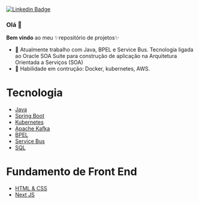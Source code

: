 [![Linkedin Badge](https://img.shields.io/badge/-LinkedIn-blue?style=flat-square&logo=Linkedin&logoColor=white&link=https://www.linkedin.com/in/fagnerpsantos/)](https://www.linkedin.com/in/%C3%A1quila-tavares-67604bb7/)

### Olá 👋

**Bem vindo** ao meu ✨repositório de projetos✨




- 🔭 Atualmente trabalho com Java, BPEL e Service Bus. Tecnologia ligada ao Oracle SOA Suite para construção de aplicação na Arquitetura Orientada a Serviços (SOA)
- 🌱 Habilidade em contrução: Docker, kubernetes, AWS.
<!--
- Habilidades em construção: Python, Machine Learning e analise de dados
-->
Tecnologia
=================
<!--ts-->
  * [Java](#java)
  * [Spring Boot](https://github.com/1-aquila-1/spring-boot)
  * [Kubernetes](https://github.com/1-aquila-1/kubernetes)
  * [Apache Kafka](https://github.com/1-aquila-1/apache-kafka)
  * [BPEL](#bpel)
  * [Service Bus](https://github.com/1-aquila-1/service-bus)
  * [SQL](https://github.com/1-aquila-1/sql)
<!--te-->

Fundamento de Front End
=================
<!--ts-->
  * [HTML & CSS](https://github.com/1-aquila-1/html-css)
  * [Next JS](https://github.com/1-aquila-1/nextjs)
<!--te-->


  <!--* [Power BI](#power-bi)
  * [Python](https://github.com/1-aquila-1/python)
  * [OpenShift](https://github.com/1-aquila-1/openshift)
  * [Marchine Learning](https://github.com/1-aquila-1/machine-learning)
  * [Django REST framework](#django-rf)
  -->

<!--
- 👯 I’m looking to collaborate on ...
- 🤔 I’m looking for help with ...
- 💬 Ask me about ...
- 📫 How to reach me: ...
- 😄 Pronouns: ...
- ⚡ Fun fact: ...
-->
